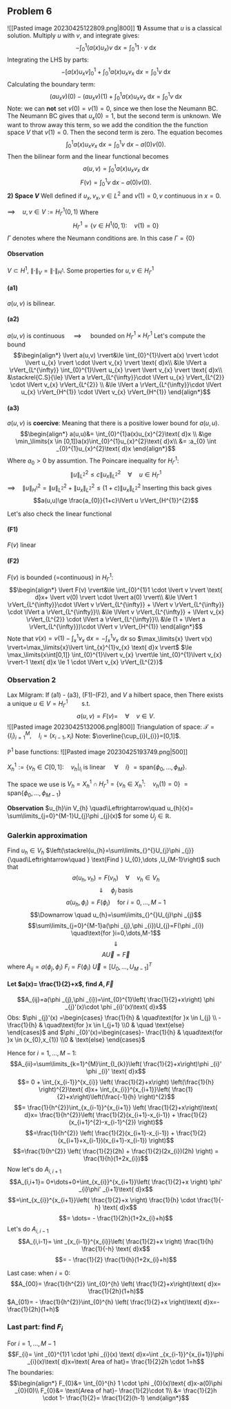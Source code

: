 ## Problem 6
![[Pasted image 20230425122809.png|800]]
**1)**
Assume that $u$ is a classical solution.
Multiply $u$ with $v$, and integrate gives:
$$-\int_{0}^{1}(a(x)u_{x})v \text{ d}x= \int_{0}^{1}1 \cdot v \text{ d}x$$
Integrating the LHS by parts:
$$-\left[a(x)u_{x}v \right]_{0}^{1} + \int _{0}^{1}a(x)u_{x}v_{x}\text{ d}x=\int_{0}^{1}v \text{ d}x$$
Calculating the boundary term:
$$(au_{x}v)(0)-(au_{x}v)(1) + \int _{0}^{1}a(x)u_{x}v_{x}\text{ d}x=\int_{0}^{1}v \text{ d}x$$
Note: we can **not** set $v(0)=v(1)=0$, since we then lose the Neumann BC. The Neumann BC gives that $u_{x}(0)=1$, but the second term is unknown. We want to throw away this term, so we add the condition the the function space $V$ that $v(1)=0$. Then the second term is zero. The equation becomes
$$\int _{0}^{1}a(x)u_{x}v_{x}\text{ d}x=\int_{0}^{1}v \text{ d}x-a(0)v(0).$$
Then the bilinear form and the linear functional becomes
$$a(u,v)=\int _{0}^{1}a(x)u_{x}v_{x}\text{ d}x$$
$$F(v)=\int_{0}^{1}v \text{ d}x-a(0)v(0).$$
**2) Space $V$**
Well defined if $u_{x},v_{x}, v \in L^{2}$
and $v(1)=0, v$ continuous in $x=0$.

$\implies\quad u,v \in V:= H^{1}_{\Gamma }(0,1)$
Where 
$$H^{1}_{\Gamma }=\{v \in H^{1}(0,1): \quad v(1)=0 \}$$
$\Gamma$ denotes where the Neumann conditions are. In this case $\Gamma =\{0 \}$

#### Observation
$V \subset H^{1}$,   $\lVert \cdot  \rVert_{V}=\lVert \cdot  \rVert_{H^1}$.
Some properties for $u,v \in H^{1}_{\Gamma }$

#### (a1) 
$a(u,v)$ is bilinear.

#### (a2)
$a(u,v)$ is continuous $\quad\implies\quad$ bounded on $H^{1}_{\Gamma }\times H^{1}_{\Gamma }$
Let's compute the bound
$$\begin{align*}
\lvert a(u,v) \rvert&\le  \int_{0}^{1}\lvert a(x) \rvert \cdot \lvert u_{x} \rvert \cdot \lvert v_{x}  \rvert \text{ d}x\\
		&\le \lVert a \rVert_{L^{\infty}} \int_{0}^{1}\lvert u_{x} \rvert \lvert v_{x} \rvert \text{ d}x\\
		&\stackrel{C.S}{\le} \lVert a \rVert_{L^{\infty}}\cdot \lVert u_{x} \rVert_{L^{2}} \cdot \lVert v_{x} \rVert_{L^{2}} \\
&\le \lVert a \rVert_{L^{\infty}}\cdot \lVert u_{x} \rVert_{H^{1}} \cdot \lVert v_{x} \rVert_{H^{1}}
\end{align*}$$
#### (a3)
$a(u,v)$ is **coercive**: 
Meaning that there is a positive lower bound for $a(u,u)$.
$$\begin{align*} a(u,u)&= \int_{0}^{1}a(x)u_{x}^{2}\text{ d}x \\ &\ge \min_\limits{x \in [0,1]}a(x)\int_{0}^{1}u_{x}^{2}\text{ d}x\\ &= :a_{0} \int _{0}^{1}u_{x}^{2}\text{ d}x \end{align*}$$
Where $a_{0}>0$ by assumtion.
	The Poincare inequality for $H^{1}_{\Gamma }$:
	$$\lVert u \rVert^{2}_{L^{2}}\le c \lVert u_{x} \rVert^{2}_{L^{2}}\quad\forall\quad u \in H^{1}_{\Gamma }$$
	$\implies\quad \lVert u \rVert^{2}_{H^{1}}=\lVert u \rVert^{2}_{L^{2}}+\lVert u_{x} \rVert^{2}_{L^{2}}\le (1+c) \lVert u_{x} \rVert^{2}_{L^{2}}$ 
Inserting this back gives 
$$a(u,u)\ge \frac{a_{0}}{1+c}\lVert u \rVert_{H^{1}}^{2}$$

Let's also check the linear functional 
#### (F1)
$F(v)$ linear
#### (F2)
$F(v)$ is bounded (=continuous) in $H^{1}_{\Gamma }$:
$$\begin{align*}
\lvert F(v) \rvert&\le  \int_{0}^{1}1 \cdot  \lvert v \rvert \text{ d}x+ \lvert v(0) \rvert \cdot \lvert a(0) \rvert\\
		&\le \lVert 1 \rVert_{L^{\infty}}\cdot \lVert v \rVert_{L^{\infty}} + \lVert v \rVert_{L^{\infty}} \cdot \lVert a \rVert_{L^{\infty}}\\
&\le  \lVert v \rVert_{L^{\infty}} + \lVert v_{x} \rVert_{L^{2}} \cdot \lVert a \rVert_{L^{\infty}}\\
	&\le (1 + \lVert a \rVert_{L^{\infty}})\cdot \lVert v \rVert_{H^{1}}
\end{align*}$$
Note that $v(x)=v(1)-\int_{x}^{1}v_{x} \text{ d}x= -\int_{x}^{1}v_{x} \text{ d}x$ so
$\max_\limits{x} \lvert v(x) \rvert=\max_\limits{x}\lvert \int_{x}^{1}v_{x} \text{ d}x \rvert$
$\le \max_\limits{x\int[0,1]} \int_{0}^{1}\lvert v_{x} \rvert\le \int_{0}^{1}\lvert v_{x} \rvert-1 \text{ d}x \le 1 \cdot \lVert v_{x} \rVert_{L^{2}}$

### Observation 2
Lax Milgram:
If
(a1) - (a3), (F1)-(F2), and $V$ a hilbert space, 
then
There exists a unique $u \in V = H^{1}_{\Gamma }\qquad\text{s.t.}\quad$
$$a(u,v)=F(v)= \quad\forall\quad v \in V.$$
![[Pasted image 20230425132006.png|800]]
Triangulation of space: 
$\mathcal{T}=\{I_{i} \}_{i=1}^{M},\quad I_{i}=(x_{i-1},x_{i})$
	Note: $\overline{\cup_{i}I_{i}}=[0,1]$.
	
$\mathbb{P}^{1}$ base functions:
![[Pasted image 20230425193749.png|500]]

$X^{1}_{h}:=\{v_{h}\in C[0,1]:\quad v_{h}|_{I_{i}} \text{ is linear } \quad\forall\quad i \}$
$=\text{span}\{\phi _{0},\dots,\phi _{M} \}$.

The space we use is
$V_{h}=X^{1}_{h}\cap H^{1}_{\Gamma }=\{v_{h}\in X^{1}_{h}:\quad v_{h}(1)=0 \}$
$=\text{span}\{\phi _{0},\dots,\phi _{M-1} \}$

**Observation**
	$u_{h}\in V_{h} \quad\Leftrightarrow\quad u_{h}(x)= \sum\limits_{j=0}^{M-1}U_{j}\phi _{j}(x)$
	for some $U_{j} \in \mathbb{R}$.

### Galerkin approximation
Find $u_{h}\in V_{h}$ $\left(\stackrel{u_{h}=\sum\limits_{}^{}U_{j}\phi _{j}}{\quad\Leftrightarrow\quad } \text{Find } U_{0},\dots ,U_{M-1}\right)$ such that
$$a(u_{h},v_{h})=F(v_{h})\quad\forall\quad v_{h}\in V_{h}$$
$$\Downarrow \quad \phi _{j} \text{ basis}$$
$$a(u_{h},\phi _{i})=F(\phi _{i}) \quad\text{for }i=0,\dots,M-1$$
$$\Downarrow \quad u_{h}=\sum\limits_{}^{}U_{j}\phi _{j}$$
$$\sum\limits_{j=0}^{M-1}a(\phi _{j},\phi _{i})U_{j}=F(\phi _{i}) \quad\text{for }i=0,\dots,M-1$$
$$\Downarrow$$
$$A \vec{U}=\vec{F}\tag{2}$$
where
$A_{ij}=a(\phi _{j},\phi _{i})$
$F_{i}=F(\phi _{i})$
$\vec{U}=[U_{0},\dots,U_{M-1}]^{T}$ 

#### Let $a(x)= \frac{1}{2}+x$,  find $A, \vec{F}$
$$A_{ij}=a(\phi _{j},\phi _{i})=\int_{0}^{1}\left( \frac{1}{2}+x\right) \phi _{j}'(x)\cdot \phi _{i}'(x)\text{ d}x$$
Obs: $\phi _{j}'(x) =\begin{cases} \frac{1}{h}  & \quad\text{for }x \in I_{j} \\ - \frac{1}{h} & \quad\text{for }x \in I_{j+1} \\0 & \quad \text{else} \end{cases}$
and $\phi _{0}'(x)=\begin{cases}- \frac{1}{h} & \quad\text{for }x \in (x_{0},x_{1}) \\0 & \text{else} \end{cases}$

Hence for $i=1,\dots,M-1$:
$$A_{ii}=\sum\limits_{k=1}^{M}\int_{I_{k}}\left( \frac{1}{2}+x\right)\phi _{i}' \phi _{i}' \text{ d}x$$
$$= 0 + \int_{x_{i-1}}^{x_{i}} \left( \frac{1}{2}+x\right) \left(\frac{1}{h} \right)^{2}\text{ d}x+ \int_{x_{i}}^{x_{i+1}}\left( \frac{1}{2}+x\right)\left(\frac{-1}{h} \right)^{2}$$
$$= \frac{1}{h^{2}}\int_{x_{i-1}}^{x_{i+1}} \left( \frac{1}{2}+x\right)\text{ d}x= \frac{1}{h^{2}}\left( \frac{1}{2}(x_{i+1}-x_{i-1}) + \frac{1}{2}(x_{i+1}^{2}-x_{i-1}^{2}) \right)$$
$$=\frac{1}{h^{2}} \left( \frac{1}{2}(x_{i+1}-x_{i-1}) + \frac{1}{2}(x_{i+1}+x_{i-1})(x_{i+1}-x_{i-1}) \right)$$
$$=\frac{1}{h^{2}} \left( \frac{1}{2}(2h) + \frac{1}{2}(2x_{i})(2h) \right) = \frac{1}{h}(1+2x_{i})$$
Now let's do $A_{i,i+1}$
$$A_{i,i+1}= 0+\dots+0+\int_{x_{i}}^{x_{i+1}}\left( \frac{1}{2}+x \right) \phi' _{i}\phi' _{i+1}\text{ d}x$$
$$=\int_{x_{i}}^{x_{i+1}}\left( \frac{1}{2}+x \right) \frac{1}{h} \cdot \frac{1}{-h} \text{ d}x$$
$$= \dots= - \frac{1}{2h}(1+2x_{i}+h)$$
Let's do $A_{i,i-1}$
$$A_{i,i-1}= \int _{x_{i-1}}^{x_{i}}\left( \frac{1}{2}+x \right) \frac{1}{h} \frac{1}{-h} \text{ d}x$$
$$= - \frac{1}{2} \frac{1}{h}(1+2x_{i}+h)$$

Last case: when $i=0$:
$$A_{00}= \frac{1}{h^{2}} \int_{0}^{h} \left( \frac{1}{2}+x\right)\text{ d}x= \frac{1}{2h}(1+h)$$
$A_{01}= - \frac{1}{h^{2}}\int_{0}^{h} \left( \frac{1}{2}+x \right)\text{ d}x=- \frac{1}{2h}(1+h)$

### Last part: find $F_{i}$
For $i=1,\dots,M-1$
$$F_{i}= \int _{0}^{1}1 \cdot \phi _{i}(x) \text{ d}x=\int _{x_{i-1}}^{x_{i+1}}\phi _{i}(x)\text{ d}x=\text{ Area of hat}= \frac{1}{2}2h \cdot 1=h$$
The boundaries:
$$\begin{align*}
F_{0}&= \int_{0}^{h} 1 \cdot \phi _{0}(x)\text{ d}x-a(0)\phi _{0}(0)\\
F_{0}&= \text{Area of hat}- \frac{1}{2}\cdot 1\\
&= \frac{1}{2}h \cdot 1- \frac{1}{2}= \frac{1}{2}(h-1)
\end{align*}$$
